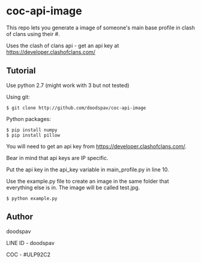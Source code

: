 # coc-api-image
This repo lets you generate a image of someone's main base profile in clash of clans using their #.

Uses the clash of clans api - get an api key at https://developer.clashofclans.com/

Tutorial
------
Use python 2.7 (might work with 3 but not tested)

Using git:

    $ git clone http://github.com/doodspav/coc-api-image
 
Python packages:

    $ pip install numpy
    $ pip install pillow

You will need to get an api key from https://developer.clashofclans.com/.

Bear in mind that api keys are IP specific.

Put the api key in the api_key variable in main_profile.py in line 10.

Use the example.py file to create an image in the same folder that everything else is in. The image will be called test.jpg.

    $ python example.py

Author
------

doodspav

LINE ID - doodspav

COC - #ULP92C2
